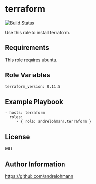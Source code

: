 terraform
=================

[![Build Status](https://travis-ci.org/andrelohmann/ansible-role-terraform.svg?branch=master)](https://travis-ci.org/andrelohmann/ansible-role-terraform)

Use this role to install terraform.

Requirements
------------

This role requires ubuntu.

Role Variables
--------------

    terraform_version: 0.11.5

Example Playbook
----------------

    - hosts: terraform
      roles:
         - { role: andrelohmann.terraform }

License
-------

MIT

Author Information
------------------

https://github.com/andrelohmann
